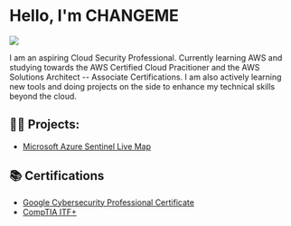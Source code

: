 # Hello, I'm CHANGEME
<a href="[https://linkedin.com](https://www.linkedin.com/in/stevenbrown66/)"><img src="https://img.shields.io/badge/-LinkedIn-0072b1?&style=for-the-badge&logo=linkedin&logoColor=white" /></a>

I am an aspiring Cloud Security Professional. Currently learning AWS and studying towards the AWS Certified Cloud Pracitioner and the AWS Solutions Architect -- Associate Certifications. I am also actively learning new tools and doing projects on the side to enhance my technical skills beyond the cloud. 
<h2>👨‍💻 Projects:</h2>

  - [Microsoft Azure Sentinel Live Map](https://github.com/stbrown2003/Azure-Sentinel-Live-Map)

<h2>📚 Certifications</h2>

  - [Google Cybersecurity Professional Certificate](https://www.coursera.org/account/accomplishments/specialization/43EWXYUQMQLJ?utm_source=link&utm_medium=certificate&utm_content=cert_image&utm_campaign=sharing_cta&utm_product=prof)
  - [CompTIA ITF+](https://www.credly.com/badges/3c079956-4b86-4cf7-963b-1cd28c08d733/public_url)


